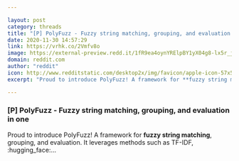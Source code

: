 ```yaml
---

layout: post
category: threads
title: "[P] PolyFuzz - Fuzzy string matching, grouping, and evaluation in one"
date: 2020-11-30 14:57:29
link: https://vrhk.co/2Vmfv8o
image: https://external-preview.redd.it/1fR9ea4oynYRElpBY1yX04g8-lx5r_je3xEbyM0Rzpw.jpg?width=1200&height=628.272251309&auto=webp&crop=1200:628.272251309,smart&s=41a0bba4a8cf4eecef5ec59b1115a05219c31f2c
domain: reddit.com
author: "reddit"
icon: http://www.redditstatic.com/desktop2x/img/favicon/apple-icon-57x57.png
excerpt: "Proud to introduce PolyFuzz! A framework for **fuzzy string matching**, grouping, and evaluation. It leverages methods such as TF-IDF, :hugging_face:..."

---
```


### [P] PolyFuzz - Fuzzy string matching, grouping, and evaluation in one

Proud to introduce PolyFuzz! A framework for **fuzzy string matching**, grouping, and evaluation. It leverages methods such as TF-IDF, :hugging_face:...